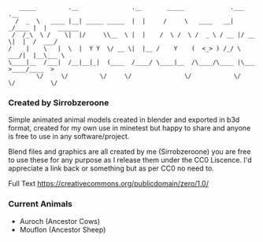 	   _____         .__               .__       _____             .___     .__          
      /  _  \   ____ |__| _____ _____  |  |     /     \   ____   __| _/____ |  |   ______
     /  /_\  \ /    \|  |/     \\__  \ |  |    /  \ /  \ /  _ \ / __ |/ __ \|  |  /  ___/
	/    |    \   |  \  |  Y Y  \/ __ \|  |__ /    Y    (  <_> ) /_/ \  ___/|  |__\___ \ 
	\____|__  /___|  /__|__|_|  (____  /____/ \____|__  /\____/\____ |\___  >____/____  >
            \/     \/         \/     \/               \/            \/    \/          \/ 
							
### Created by Sirrobzeroone

Simple animated animal models created in blender and exported in b3d format, created for my
own use in minetest but happy to share and anyone is free to use in any software/project.

Blend files and graphics are all created by me (Sirrobzeroone) you are free to use these for any
purpose as I release them under the CC0 Liscence. I'd appreciate a link back or something but as per 
CC0 no need to. 

Full Text
https://creativecommons.org/publicdomain/zero/1.0/

### Current Animals
* Auroch (Ancestor Cows)
* Mouflon (Ancestor Sheep)
